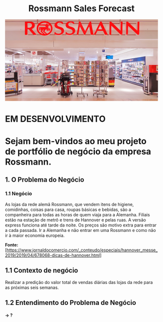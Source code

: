  <h1 align="center"> Rossmann Sales Forecast </h1>

![Getting Started](./img/rossmann_shop_foto_stralsund.jpg)

# EM DESENVOLVIMENTO

# Sejam bem-vindos ao meu projeto de portfólio de negócio da empresa Rossmann.


## 1. O Problema do Negócio

### 1.1 Negócio

As lojas da rede alemã Rossmann, que vendem itens de higiene, comidinhas, coisas para casa, roupas básicas e bebidas, são a companheira para todas as horas de quem viaja para a Alemanha. Filiais estão na estação de metrô e trens de Hannover e pelas ruas. A versão express funciona até tarde da noite. Os preços são motivo extra para entrar a cada passada. Ir a Alemanha e não entrar em uma Rossmann e como não ir à maior economia europeia.

**Fonte:** [https://www.jornaldocomercio.com/_conteudo/especiais/hannover_messe_2019/2019/04/678068-dicas-de-hannover.html]

## 1.1 Contexto de negócio

Realizar a predição do valor total de vendas diárias das lojas da rede para as próximas seis semanas.

## 1.2 Entendimento do Problema de Negócio

#### -> ?